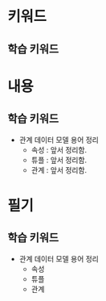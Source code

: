 # 키워드

## 학습 키워드

# 내용

## 학습 키워드

- 관계 데이터 모델 용어 정리
  - 속성 : 앞서 정리함.
  - 튜플 : 앞서 정리함.
  - 관계 : 앞서 정리함.

# 필기

## 학습 키워드

- 관계 데이터 모델 용어 정리
  - 속성
  - 튜플
  - 관계

